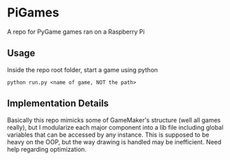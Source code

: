 # PiGames
A repo for PyGame games ran on a Raspberry Pi

## Usage 
Inside the repo root folder, start a game using python
```
python run.py <name of game, NOT the path>
```

## Implementation Details
Basically this repo mimicks some of GameMaker's structure (well all games really), but I modularize each major component into a lib file including global variables that can be accessed by any instance. This is supposed to be heavy on the OOP, but the way drawing is handled may be inefficient. Need help regarding optimization. 
